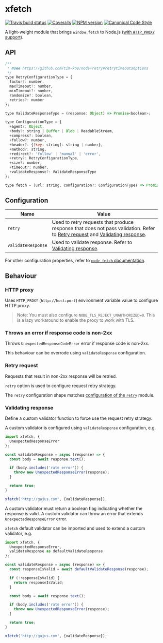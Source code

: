 # xfetch

[![Travis build status](http://img.shields.io/travis/gajus/xfetch/master.svg?style=flat-square)](https://travis-ci.org/gajus/xfetch)
[![Coveralls](https://img.shields.io/coveralls/gajus/xfetch.svg?style=flat-square)](https://coveralls.io/github/gajus/xfetch)
[![NPM version](http://img.shields.io/npm/v/xfetch.svg?style=flat-square)](https://www.npmjs.org/package/xfetch)
[![Canonical Code Style](https://img.shields.io/badge/code%20style-canonical-blue.svg?style=flat-square)](https://github.com/gajus/canonical)

A light-weight module that brings `window.fetch` to Node.js ([with `HTTP_PROXY` support](https://github.com/bitinn/node-fetch/issues/195)).

## API

```js
/**
 * @see https://github.com/tim-kos/node-retry#retrytimeoutsoptions
 */
type RetryConfigurationType = {
  factor?: number,
  maxTimeout?: number,
  minTimeout?: number,
  randomize?: boolean,
  retries?: number
};

type ValidateResponseType = (response: Object) => Promise<boolean>;

type ConfigurationType = {
  +agent?: Object,
  +body?: string | Buffer | Blob | ReadableStream,
  +compress?: boolean,
  +follow?: number,
  +header?: {[key: string]: string | number},
  +method?: string,
  +redirect?: 'follow' | 'manual' | 'error',
  +retry?: RetryConfigurationType,
  +size?: number,
  +timeout?: number,
  +validateResponse?: ValidateResponseType
};

type fetch = (url: string, configuration?: ConfigurationType) => Promise<Object>;

```

## Configuration

|Name|Value|
|---|---|
|`retry`|Used to retry requests that produce response that does not pass validation. Refer to [Retry request](#retry-request) and [Validating response](#validating-response).|
|`validateResponse`|Used to validate response. Refer to [Validating response](#validating-response).|

For other configuration properties, refer to [`node-fetch` documentation](https://github.com/bitinn/node-fetch).

## Behaviour

### HTTP proxy

Uses `HTTP_PROXY` (`http://host:port`) environment variable value to configure HTTP proxy.

> Note: You must also configure `NODE_TLS_REJECT_UNAUTHORIZED=0`.
> This is a lazy workaround to enable the proxy to work with TLS.

### Throws an error if response code is non-2xx

Throws `UnexpectedResponseCodeError` error if response code is non-2xx.

This behaviour can be overrode using `validateResponse` configuration.

### Retry request

Requests that result in non-2xx response will be retried.

`retry` option is used to configure request retry strategy.

The `retry` configuration shape matches [configuration of the `retry`](https://github.com/tim-kos/node-retry) module.

### Validating response

Define a custom validator function to force use the request retry strategy.

A custom validator is configured using `validateResponse` configuration, e.g.

```js
import xfetch, {
  UnexpectedResponseError
};

const validateResponse = async (response) => {
  const body = await response.text();

  if (body.includes('rate error')) {
    throw new UnexpectedResponseError(response);
  }

  return true;
}

xfetch('http://gajus.com', {validateResponse});

```

A custom validator must return a boolean flag indicating whether the response is valid. A custom validator can throw an error that extends `UnexpectedResponseError` error.

`xfetch` default validator can be imported and used to extend a custom validator, e.g.

```js
import xfetch, {
  UnexpectedResponseError,
  validateResponse as defaultValidateResponse
};

const validateResponse = async (response) => {
  const responseIsValid = await defaultValidateResponse(response);

  if (!responseIsValid) {
    return responseIsValid;
  }

  const body = await response.text();

  if (body.includes('rate error')) {
    throw new UnexpectedResponseError(response);
  }

  return true;
}

xfetch('http://gajus.com', {validateResponse});

```
